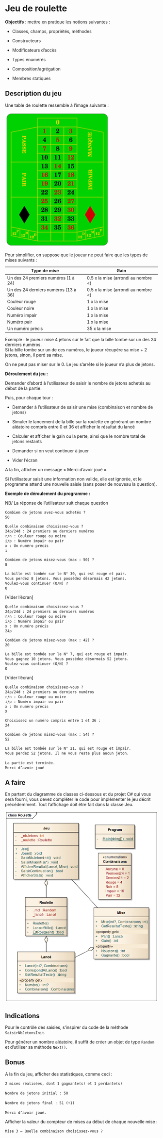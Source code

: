 # Jeu de roulette

**Objectifs** : mettre en pratique les notions suivantes :

-  Classes, champs, propriétés, méthodes

-  Constructeurs

-  Modificateurs d’accès

-  Types énumérés

-  Composition/agrégation

-  Membres statiques

## Description du jeu

Une table de roulette ressemble à l’image suivante :

![Roulette](images/roulette.jpg)

Pour simplifier, on suppose que le joueur ne peut faire que les types de
mises suivants :

|Type de mise                        |Gain                                |
|------------------------------------|------------------------------------|
|Un des 24 premiers numéros (1 à 24) |0.5 x la mise (arrondi au nombre <) |
|Un des 24 derniers numéros (13 à 36)|0.5 x la mise (arrondi au nombre <) |
|Couleur rouge                       |1 x la mise                         |
|Couleur noire                       |1 x la mise                         |
|Numéro impair                       |1 x la mise                         |
|Numéro pair                         |1 x la mise                         |
|Un numéro précis                    |35 x la mise                        |

Exemple : le joueur mise 4 jetons sur le fait que la bille tombe sur un des
24 derniers numéros.  
Si la bille tombe sur un de ces numéros, le joueur récupère sa mise + 2 jetons, sinon, il perd sa mise.

On ne peut pas miser sur le 0. Le jeu s’arrête si le joueur n’a plus de jetons.

**Déroulement du jeu :**

Demander d’abord à l’utilisateur de saisir le nombre de jetons achetés
au début de la partie.

Puis, pour chaque tour :

-  Demander à l’utilisateur de saisir une mise (combinaison et nombre de
   jetons)

-  Simuler le lancement de la bille sur la roulette en générant un
   nombre aléatoire compris entre 0 et 36 et afficher le résultat du
   lancé

-  Calculer et afficher le gain ou la perte, ainsi que le nombre total
   de jetons restants

-  Demander si on veut continuer à jouer

-  Vider l’écran

A la fin, afficher un message « Merci d’avoir joué ».

Si l’utilisateur saisit une information non valide, elle est ignorée, et
le programme attend une nouvelle saisie (sans poser de nouveau la
question).

**Exemple de déroulement du programme :**

NB/ La réponse de l’utilisateur suit chaque question

```
Combien de jetons avez-vous achetés ?
50
```
```
Quelle combinaison choisissez-vous ?
24p/24d : 24 premiers ou derniers numéros
r/n : Couleur rouge ou noire
i/p : Numéro impair ou pair
x : Un numéro précis
i
```
```
Combien de jetons misez-vous (max : 50) ?
8
```
```
La bille est tombée sur le N° 30, qui est rouge et pair.
Vous perdez 8 jetons. Vous possédez désormais 42 jetons.
Voulez-vous continuer (O/N) ?
O
```

[Vider l’écran]

```
Quelle combinaison choisissez-vous ?
24p/24d : 24 premiers ou derniers numéros
r/n : Couleur rouge ou noire
i/p : Numéro impair ou pair
x : Un numéro précis
24p
```
```
Combien de jetons misez-vous (max : 42) ?
20
```
```
La bille est tombée sur le N° 7, qui est rouge et impair.
Vous gagnez 10 jetons. Vous possédez désormais 52 jetons.
Voulez-vous continuer (O/N) ?
O
```

[Vider l’écran]

```
Quelle combinaison choisissez-vous ?
24p/24d : 24 premiers ou derniers numéros
r/n : Couleur rouge ou noire
i/p : Numéro impair ou pair
x : Un numéro précis
X
```
```
Choisissez un numéro compris entre 1 et 36 :
24
```
```
Combien de jetons misez-vous (max : 54) ?
52
```
```
La bille est tombée sur le N° 21, qui est rouge et impair.
Vous perdez 52 jetons. Il ne vous reste plus aucun jeton.

La partie est terminée.
Merci d’avoir joué
```

## A faire

En partant du diagramme de classes ci-dessous et du projet C# qui vous
sera fourni, vous devez compléter le code pour implémenter le jeu décrit
précédemment. Tout l’affichage doit être fait dans la classe Jeu.

![Diagramme de classe jeu de roulette](images/roulette.png)

## Indications

Pour le contrôle des saisies, s’inspirer du code de la méthode
`SaisirNbJetonsInit`.

Pour générer un nombre aléatoire, il suffit de créer un objet de type
`Random` et d’utiliser sa méthode `Next()`.

## Bonus

A la fin du jeu, afficher des statistiques, comme ceci :

```
2 mises réalisées, dont 1 gagnante(s) et 1 perdante(s)

Nombre de jetons initial : 50

Nombre de jetons final : 51 (+1)

Merci d’avoir joué.

```

Afficher la valeur du compteur de mises au début de chaque nouvelle mise :

```
Mise 3 – Quelle combinaison choisissez-vous ?
```